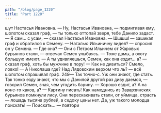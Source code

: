```yaml
---
path: "/blog/page_1220"
title: "Part 1220"
---
```


шут Настасья Ивановна.
— Ну, Настасья Ивановна, — подмигивая ему, шопотом сказал граф, — ты только оттопай зверя, тебе Данило задаст.
— Я сам... с усам, — сказал Настасья Ивановна.
— Шшшш! — зашикал граф и обратился к Семену.
— Наталью Ильиничну видел? — спросил он у Семена. — Где она?
— Они с Петром Ильичем от Жаровых бурьянов стали, — отвечал Семен улыбаясь. — Тоже дамы, а охоту большую имеют.
— А ты удивляешься, Семен, как она ездит... а? — сказал граф, хоть бы мужчине в пору!
— Как не дивиться? Смело, ловко!
— А Николаша где? Над Лядовским верхом что ль? — всё шопотом спрашивал граф.
249— Так точно-с. Уж они знают, где стать. Так тонко езду знают, что мы с Данилой другой раз диву даемся, — говорил Семен, зная, чем угодить барину.
— Хорошо ездит, а? А на коне-то каков, а?
— Картину писать! Как намеднись из Заварзинских бурьянов помкнули лису. Они перескакивать стали, от уймища, страсть — лошадь тысяча рублей, а седоку цены нет. Да, уж такого молодца поискать!
— Поискать... — повтори
